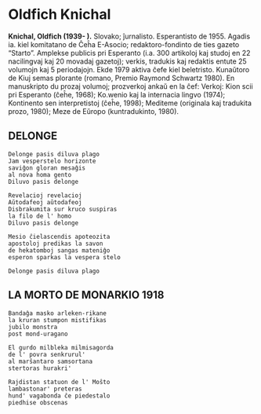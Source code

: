 # Oldfich Knichal

**Knichal, Oldfich (1939- ).** Slovako; ĵurnalisto. Esperantisto de 1955. Agadis ia. kiel komitatano de Ĉeĥa E-Asocio; redaktoro-fondinto de ties gazeto “Starto”. Amplekse publicis pri Esperanto (i.a. 300 artikoloj kaj studoj en 22 nacilingvaj kaj 20 movadaj gazetoj); verkis, tradukis kaj redaktis entute 25 volumojn kaj 5 periodajojn. Ekde 1979 aktiva ĉefe kiel beletristo. Kunaŭtoro de Kiuj semas plorante (romano, Premio Raymond Schwartz 1980). En manuskripto du prozaj volumoj; prozverkoj ankaŭ en la ĉef: Verkoj: Kion scii pri Esperanto (ĉeĥe, 1968); Ko.wenio kaj la internacia lingvo (1974); Kontinento sen interpretistoj (ĉeĥe, 1998); Mediteme (originala kaj tradukita prozo, 1980); Meze de Eŭropo (kuntradukinto, 1980).


## DELONGE

    Delonge pasis diluva plago
    Jam vesperstelo horizonte
    saviĝon gloran mesaĝis
    al nova homa gento
    Diluvo pasis delonge

    Revelacioj revelacioj
    Aŭtodafeoj aŭtodafeoj
    Disbrakumita sur kruco suspiras
    la filo de l' homo
    Diluvo pasis delonge

    Mesio ĉielascendis apoteozita
    apostoloj predikas la savon
    de hekatomboj sangas mateniĝo
    esperon sparkas la vespera stelo

    Delonge pasis diluva plago

## LA MORTO DE MONARKIO 1918

    Bandaĝa masko arleken-rikane
    la kruran stumpon mistifikas
    jubilo monstra
    post mond-uragano

    El gurdo milbleka milmisagorda
    de l' povra senkrurul'
    al marŝantaro samsortana
    stertoras hurakri'

    Rajdistan statuon de l' Moŝto
    lambastonar' preteras
    hund' vagabonda ĉe piedestalo
    piedhise obscenas
